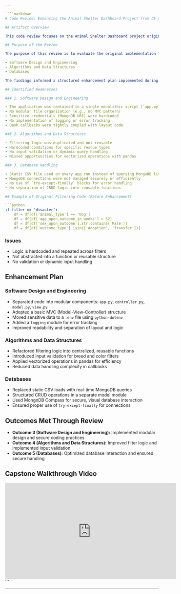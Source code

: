 ```yaml
---

````markdown
# Code Review: Enhancing the Animal Shelter Dashboard Project from CS 340 to CS 499

## Artifact Overview

This code review focuses on the Animal Shelter Dashboard project originally developed during CS 340: Client-Server Development. The project is a web-based application started in Jupyter Notebook and MongoDB shell, that utilizes Python, Dash, and MongoDB to display and filter animal outcome data. The dashboard featured searchable tables and charts based on animal type, breed, color, and outcome category.

## Purpose of the Review

The purpose of this review is to evaluate the original implementation for technical weaknesses and opportunities for enhancement. The focus areas are:

- Software Design and Engineering
- Algorithms and Data Structures
- Databases

The findings informed a structured enhancement plan implemented during CS 499: Computer Science Capstone.

## Identified Weaknesses

### 1. Software Design and Engineering

- The application was contained in a single monolithic script (`app.py`)
- No modular file organization (e.g., no MVC pattern)
- Sensitive credentials (MongoDB URI) were hardcoded
- No implementation of logging or error tracking
- Dash callbacks were tightly coupled with layout code

### 2. Algorithms and Data Structures

- Filtering logic was duplicated and not reusable
- Hardcoded conditions for specific rescue types
- No input validation or dynamic query handling
- Missed opportunities for vectorized operations with pandas

### 3. Database Handling

- Static CSV file used on every app run instead of querying MongoDB live
- MongoDB connections were not managed securely or efficiently
- No use of `try-except-finally` blocks for error handling
- No separation of CRUD logic into reusable functions

## Example of Original Filtering Code (Before Enhancement)

```python
if filter == 'disaster':
    df = df[df['animal_type'] == 'Dog']
    df = df[df['age_upon_outcome_in_weeks'] > 52]
    df = df[df['sex_upon_outcome'].str.contains('Male')]
    df = df[df['outcome_type'].isin(['Adoption', 'Transfer'])]
````

### Issues

* Logic is hardcoded and repeated across filters
* Not abstracted into a function or reusable structure
* No validation or dynamic input handling

## Enhancement Plan

### Software Design and Engineering

* Separated code into modular components: `app.py`, `controller.py`, `model.py`, `view.py`
* Adopted a basic MVC (Model-View-Controller) structure
* Moved sensitive data to a `.env` file using `python-dotenv`
* Added a `logging` module for error tracking
* Improved readability and separation of layout and logic

### Algorithms and Data Structures

* Refactored filtering logic into centralized, reusable functions
* Introduced input validation for breed and color filters
* Applied vectorized operations in pandas for efficiency
* Reduced data handling complexity in callbacks

### Databases

* Replaced static CSV loads with real-time MongoDB queries
* Structured CRUD operations in a separate model module
* Used MongoDB Compass for secure, visual database interaction
* Ensured proper use of `try-except-finally` for connections

## Outcomes Met Through Review

* **Outcome 3 (Software Design and Engineering):** Implemented modular design and secure coding practices
* **Outcome 4 (Algorithms and Data Structures):** Improved filter logic and implemented input validation
* **Outcome 5 (Databases):** Optimized database interaction and ensured secure handling

## Capstone Walkthrough Video

<iframe width="560" height="315" src="https://www.youtube.com/embed/NTrtEVuawBM" title="Capstone Walkthrough" frameborder="0" allowfullscreen></iframe>
```

---
```


